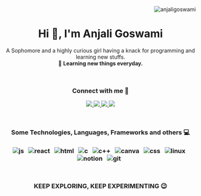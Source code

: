 <p align="right"> <img src="https://komarev.com/ghpvc/?username=anjaligoswami" alt="anjaligoswami" /> </p>
<h1 align="center">Hi 👋, I'm Anjali Goswami</h1>
<p align="center">
A Sophomore and a highly curious girl having a knack for programming and learning new stuffs. <br>🌻 <b>Learning new things everyday.</b>
</p>
<p align="center">
<!--   <img src="https://data.whicdn.com/images/136792126/original.gif" /> -->
</p>
<br>

<h3 align="center">Connect with me 🦄</h3>

<p align="center">
   <a href="https://linkedin.com/in/anjaligoswami20">
		<img src="https://img.shields.io/badge/Linkedin-2088FF?&style=for-the-badge&logo=linkedin&logoColor=white" />
	</a>
	<a href="mailto:agcodes86400@gmail.com">
		<img src="https://img.shields.io/badge/Gmail-FE7A16?&style=for-the-badge&logo=gmail&logoColor=white" />
	</a>
	<a href="https://instagram.com/anjaligoswami01">
		<img src="https://img.shields.io/badge/instagram-e60058?&style=for-the-badge&logo=instagram&logoColor=white" />
	</a>
  	<a href="https://twitter.com/anjaligoswamiii">
		<img src="https://img.shields.io/badge/Twitter-00cbe6?style=for-the-badge&logo=twitter&logoColor=white" />
	</a>
</p>
<br>
<h3 align="center">Some Technologies, Languages, Frameworks and others 💻<h3/>
  
<p align="center">
	<img src="https://img.shields.io/badge/JavaScript-F7DF1E?style=for-the-badge&logo=javascript&logoColor=black" alt="js" />&nbsp;&nbsp;
	<img src="https://img.shields.io/badge/React-a5f2f1?style=for-the-badge&logo=react&logoColor=black" alt="react" />&nbsp;&nbsp;
<!-- 	<img src="https://img.shields.io/badge/Redux-0b0957?style=for-the-badge&logo=redux&logoColor=white" alt="redux" />&nbsp;&nbsp; -->
<!-- 	<img src="https://img.shields.io/badge/Redis-5d59cf?style=for-the-badge&logo=redis&logoColor=white" alt="redis" />&nbsp;&nbsp; -->
	<img src="https://img.shields.io/badge/HTML-E34F26?style=for-the-badge&logo=html5&logoColor=white" alt="html" />&nbsp;&nbsp;
	<img src="https://img.shields.io/badge/C-008094?&style=for-the-badge&logo=c&logoColor=white" alt="c" />&nbsp;&nbsp;
	<img src="https://img.shields.io/badge/C++-a31d8f?&style=for-the-badge&logo=cplusplus&logoColor=white" alt="c++" />&nbsp;&nbsp;
<!-- 	<img src="https://img.shields.io/badge/Express.js-404D59?style=for-the-badge&logo=express&logoColor=white" alt="express" />&nbsp;&nbsp; -->
	<img src="https://img.shields.io/badge/Canva-%234ea94b.svg?&style=for-the-badge&logo=canva&logoColor=white" alt="canva" />&nbsp;&nbsp;
	<img src="https://img.shields.io/badge/CSS-ff8800?style=for-the-badge&logo=css3&logoColor=white" alt="css" />&nbsp;&nbsp;
	<img src="https://img.shields.io/badge/Linux-FCC624?style=for-the-badge&logo=linux&logoColor=black" alt="linux" />&nbsp;&nbsp;
<!--   	<img src="https://img.shields.io/badge/Nodejs-197006?&style=for-the-badge&logo=node.js&logoColor=white" alt="node" />&nbsp;&nbsp; -->
	<img src="https://img.shields.io/badge/Notion-2088FF?style=for-the-badge&logo=notion&logoColor=white" alt="notion" />&nbsp;&nbsp;
	<img src="https://img.shields.io/badge/git-F05032?style=for-the-badge&logo=git&logoColor=white" alt="git" />&nbsp;&nbsp;
</p>

  <br>
<!-- <p align="center">
  <img height="150em"  src="https://github-readme-stats.vercel.app/api?username=anjaligoswami&show_icons=true&theme=merko&count_private=true" alt="Anjali's github stats" />
  <img height="150em"  src="https://github-readme-stats.vercel.app/api/top-langs/?username=anjaligoswami&theme=merko&layout=compact" alt="Anjali's github top languages" />
</p>
<p align="center">
    <img  height="150em" alt="Anjali's Streak" src="https://github-readme-streak-stats.herokuapp.com/?user=anjaligoswami&theme=merko"/>
  <br>
  <br> -->

  <p align="center"> KEEP EXPLORING, KEEP EXPERIMENTING 😉 </p>
</p>
